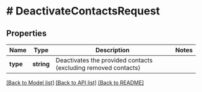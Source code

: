 # # DeactivateContactsRequest

## Properties

Name | Type | Description | Notes
------------ | ------------- | ------------- | -------------
**type** | **string** | Deactivates the provided contacts (excluding removed contacts) | 

[[Back to Model list]](../../README.md#documentation-for-models) [[Back to API list]](../../README.md#documentation-for-api-endpoints) [[Back to README]](../../README.md)


